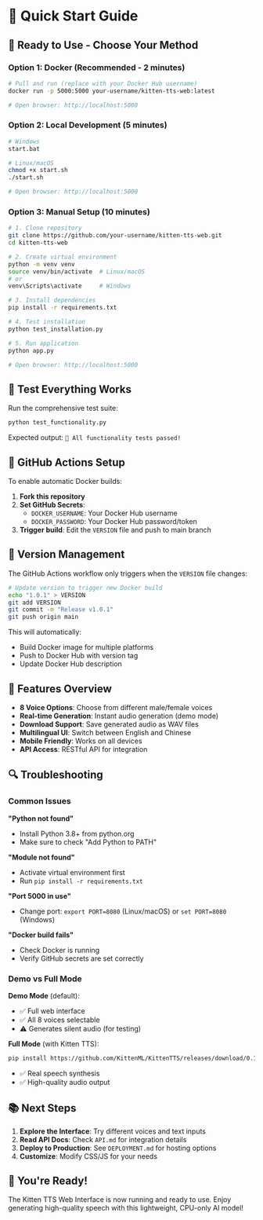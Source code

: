 # 🚀 Quick Start Guide

## 🎯 Ready to Use - Choose Your Method

### Option 1: Docker (Recommended - 2 minutes)
```bash
# Pull and run (replace with your Docker Hub username)
docker run -p 5000:5000 your-username/kitten-tts-web:latest

# Open browser: http://localhost:5000
```

### Option 2: Local Development (5 minutes)
```bash
# Windows
start.bat

# Linux/macOS
chmod +x start.sh
./start.sh

# Open browser: http://localhost:5000
```

### Option 3: Manual Setup (10 minutes)
```bash
# 1. Clone repository
git clone https://github.com/your-username/kitten-tts-web.git
cd kitten-tts-web

# 2. Create virtual environment
python -m venv venv
source venv/bin/activate  # Linux/macOS
# or
venv\Scripts\activate     # Windows

# 3. Install dependencies
pip install -r requirements.txt

# 4. Test installation
python test_installation.py

# 5. Run application
python app.py

# Open browser: http://localhost:5000
```

## 🧪 Test Everything Works

Run the comprehensive test suite:
```bash
python test_functionality.py
```

Expected output: `🎉 All functionality tests passed!`

## 🔧 GitHub Actions Setup

To enable automatic Docker builds:

1. **Fork this repository**
2. **Set GitHub Secrets**:
   - `DOCKER_USERNAME`: Your Docker Hub username
   - `DOCKER_PASSWORD`: Your Docker Hub password/token
3. **Trigger build**: Edit the `VERSION` file and push to main branch

## 📝 Version Management

The GitHub Actions workflow only triggers when the `VERSION` file changes:

```bash
# Update version to trigger new Docker build
echo "1.0.1" > VERSION
git add VERSION
git commit -m "Release v1.0.1"
git push origin main
```

This will automatically:
- Build Docker image for multiple platforms
- Push to Docker Hub with version tag
- Update Docker Hub description

## 🎨 Features Overview

- **8 Voice Options**: Choose from different male/female voices
- **Real-time Generation**: Instant audio generation (demo mode)
- **Download Support**: Save generated audio as WAV files
- **Multilingual UI**: Switch between English and Chinese
- **Mobile Friendly**: Works on all devices
- **API Access**: RESTful API for integration

## 🔍 Troubleshooting

### Common Issues

**"Python not found"**
- Install Python 3.8+ from python.org
- Make sure to check "Add Python to PATH"

**"Module not found"**
- Activate virtual environment first
- Run `pip install -r requirements.txt`

**"Port 5000 in use"**
- Change port: `export PORT=8080` (Linux/macOS) or `set PORT=8080` (Windows)

**"Docker build fails"**
- Check Docker is running
- Verify GitHub secrets are set correctly

### Demo vs Full Mode

**Demo Mode** (default):
- ✅ Full web interface
- ✅ All 8 voices selectable  
- ⚠️ Generates silent audio (for testing)

**Full Mode** (with Kitten TTS):
```bash
pip install https://github.com/KittenML/KittenTTS/releases/download/0.1/kittentts-0.1.0-py3-none-any.whl
```
- ✅ Real speech synthesis
- ✅ High-quality audio output

## 📚 Next Steps

1. **Explore the Interface**: Try different voices and text inputs
2. **Read API Docs**: Check `API.md` for integration details
3. **Deploy to Production**: See `DEPLOYMENT.md` for hosting options
4. **Customize**: Modify CSS/JS for your needs

## 🎉 You're Ready!

The Kitten TTS Web Interface is now running and ready to use. Enjoy generating high-quality speech with this lightweight, CPU-only AI model!
